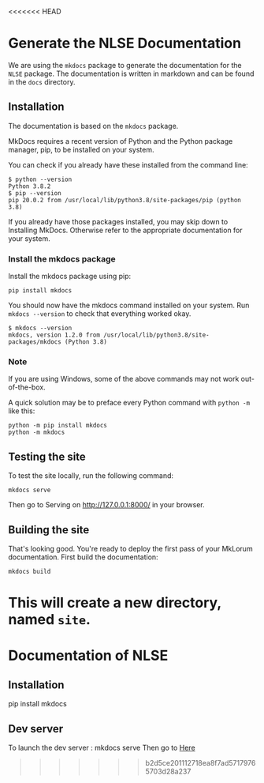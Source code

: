 <<<<<<< HEAD
# Generate the NLSE Documentation
We are using the `mkdocs` package to generate the documentation for the `NLSE` package. The documentation is written in markdown and can be found in the `docs` directory.


## Installation
The documentation is based on the `mkdocs` package. 

MkDocs requires a recent version of Python and the Python package manager, pip, to be installed on your system.

You can check if you already have these installed from the command line:
```
$ python --version
Python 3.8.2
$ pip --version
pip 20.0.2 from /usr/local/lib/python3.8/site-packages/pip (python 3.8)
```

If you already have those packages installed, you may skip down to Installing MkDocs. Otherwise refer to the appropriate documentation for your system.

### Install the mkdocs package
Install the mkdocs package using pip:

```
pip install mkdocs
```

You should now have the mkdocs command installed on your system. Run `mkdocs
--version` to check that everything worked okay.

```
$ mkdocs --version
mkdocs, version 1.2.0 from /usr/local/lib/python3.8/site-packages/mkdocs (Python 3.8)
```

 
### Note

If you are using Windows, some of the above commands may not work out-of-the-box.

A quick solution may be to preface every Python command with `python -m` like this:
```
python -m pip install mkdocs
python -m mkdocs
```
## Testing the site
To test the site locally, run the following command:
```
mkdocs serve
```
Then go to Serving on http://127.0.0.1:8000/ in your browser.

## Building the site
That's looking good. You're ready to deploy the first pass of your MkLorum documentation. First build the documentation:
```
mkdocs build
```

This will create a new directory, named `site`.
=======
# Documentation of NLSE

## Installation
pip install mkdocs

## Dev server
To launch the dev server : mkdocs serve
Then go to [Here](http://127.0.0.1:8000/)
>>>>>>> b2d5ce201112718ea8f7ad57179765703d28a237
